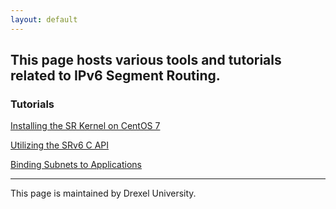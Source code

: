 ```yaml
---
layout: default
---
```


## [](#header-2)This page hosts various tools and tutorials related to IPv6 Segment Routing.

### [](#header-3)Tutorials

[Installing the SR Kernel on CentOS 7](tutorials/centos7)

[Utilizing the SRv6 C API](tutorials/c-api)

[Binding Subnets to Applications](tutorials/subnet)


* * *
This page is maintained by Drexel University. 



